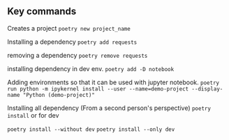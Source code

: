 ## Key commands

Creates a project
`poetry new project_name`

Installing a dependency
`poetry add requests`

removing a dependency
`poetry remove requests`

installing dependency in dev env.
`poetry add -D notebook`

Adding environments so that it can be used with jupyter notebook.
`poetry run python -m ipykernel install --user --name=demo-project --display-name "Python (demo-project)"`

Installing all dependency (From a second person's perspective)
`poetry install`
or
for dev

`poetry install --without dev`
`poetry install --only dev`